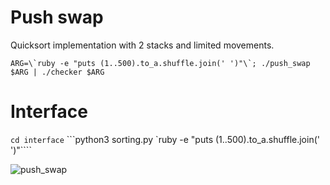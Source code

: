 # Push swap
Quicksort implementation with 2 stacks and limited movements.

```ARG=\`ruby -e "puts (1..500).to_a.shuffle.join(' ')"\`; ./push_swap $ARG | ./checker $ARG```

# Interface
`cd interface`
```python3 sorting.py \`ruby -e "puts (1..500).to_a.shuffle.join(' ')"\````

![](push-swap.gif?raw=true "push_swap")
